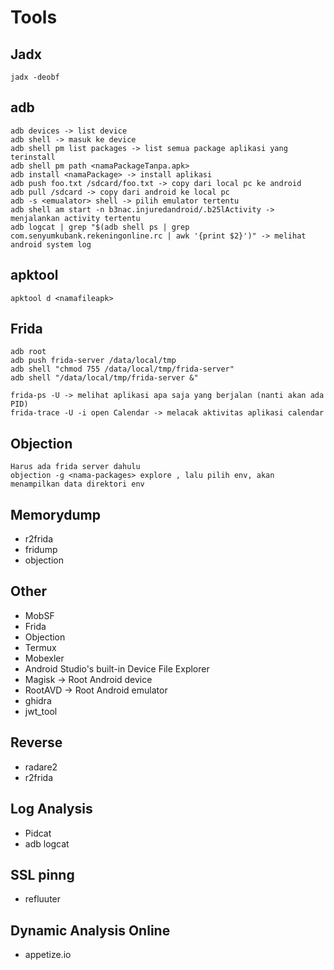 # Tools

## Jadx
```
jadx -deobf
```

## adb
```
adb devices -> list device
adb shell -> masuk ke device
adb shell pm list packages -> list semua package aplikasi yang terinstall
adb shell pm path <namaPackageTanpa.apk>
adb install <namaPackage> -> install aplikasi
adb push foo.txt /sdcard/foo.txt -> copy dari local pc ke android
adb pull /sdcard -> copy dari android ke local pc
adb -s <emualator> shell -> pilih emulator tertentu
adb shell am start -n b3nac.injuredandroid/.b25lActivity -> menjalankan activity tertentu
adb logcat | grep "$(adb shell ps | grep com.senyumkubank.rekeningonline.rc | awk '{print $2}')" -> melihat android system log
```
## apktool
```
apktool d <namafileapk>
```

## Frida
```
adb root
adb push frida-server /data/local/tmp
adb shell "chmod 755 /data/local/tmp/frida-server"
adb shell "/data/local/tmp/frida-server &"

frida-ps -U -> melihat aplikasi apa saja yang berjalan (nanti akan ada PID)
frida-trace -U -i open Calendar -> melacak aktivitas aplikasi calendar

```

## Objection
```
Harus ada frida server dahulu
objection -g <nama-packages> explore , lalu pilih env, akan menampilkan data direktori env
```


## Memorydump
- r2frida
- fridump
- objection

## Other
- MobSF
- Frida
- Objection
- Termux
- Mobexler
- Android Studio's built-in Device File Explorer
- Magisk -> Root Android device
- RootAVD -> Root Android emulator
- ghidra
- jwt_tool

## Reverse
- radare2
- r2frida

## Log Analysis
- Pidcat
- adb logcat

## SSL pinng
- refluuter

## Dynamic Analysis Online
- appetize.io
